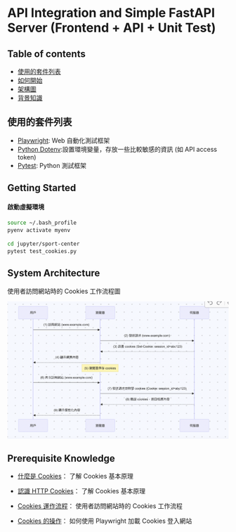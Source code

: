 # API Integration and Simple FastAPI Server (Frontend + API + Unit Test)

## Table of contents

- <a href="#tech-stack">使用的套件列表</a>
- <a href="#getting-started">如何開始</a>
- <a href="#system-architecture">架構圖</a>
- <a href="#prerequisite">背景知識</a>

<h2 id="tech-stack">使用的套件列表</h2>

- [Playwright](https://github.com/nodejs): Web 自動化測試框架
- [Python Dotenv](https://hackmd.io/@ME1splK_SaS67P2I6U7h_w/HyScsMQ6h):設置環境變量，存放一些比較敏感的資訊 (如 API access token)
- [Pytest](https://docs.pytest.org/en/stable/): Python 測試框架


<h2 id="getting-started">Getting Started</h2>

#### 啟動虛擬環境
```bash
source ~/.bash_profile
pyenv activate myenv
```

```bash
cd jupyter/sport-center
pytest test_cookies.py
```

<h2 id="system-architecture">System Architecture</h2>


使用者訪問網站時的 Cookies 工作流程圖

![Cookies Test](screenshot/cookies-test.png)


<h2 id="prerequisite">Prerequisite Knowledge</h2>

- [什麼是 Cookies](https://blog.csdn.net/m0_62695120/article/details/124009940)：
了解 Cookies 基本原理

- [ 認識 HTTP Cookies](https://developer.mozilla.org/zh-TW/docs/Web/HTTP/Cookies)：
了解 Cookies 基本原理

- [Cookies 運作流程](https://blog.csdn.net/m0_71690645/article/details/131036860)：
使用者訪問網站時的 Cookies 工作流程

- [Cookies 的操作](https://playwright.dev/python/docs/api/class-browsercontext)：
如何使用 Playwright 加載 Cookies 登入網站












